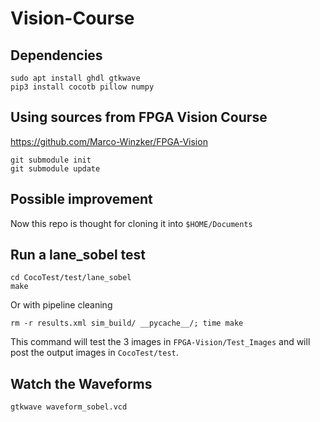 # Vision-Course

## Dependencies

```
sudo apt install ghdl gtkwave
pip3 install cocotb pillow numpy
```

## Using sources from FPGA Vision Course

https://github.com/Marco-Winzker/FPGA-Vision

```
git submodule init
git submodule update
```

## Possible improvement

Now this repo is thought for cloning it into `$HOME/Documents`

## Run a lane_sobel test

```
cd CocoTest/test/lane_sobel
make
```

Or with pipeline cleaning

```
rm -r results.xml sim_build/ __pycache__/; time make
```

This command will test the 3 images in `FPGA-Vision/Test_Images` 
and will post the output images in `CocoTest/test`.

## Watch the Waveforms

```
gtkwave waveform_sobel.vcd
```

